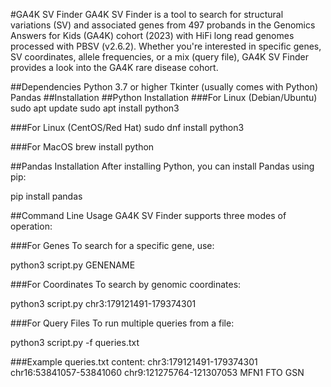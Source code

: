 #GA4K SV Finder
GA4K SV Finder is a tool to search for structural variations (SV) and associated genes from 497 probands in the Genomics Answers for Kids (GA4K) cohort (2023) with HiFi long read genomes processed with PBSV (v2.6.2). Whether you're interested in specific genes, SV coordinates, allele frequencies, or a mix (query file), GA4K SV Finder provides a look into the GA4K rare disease cohort.

##Dependencies
Python 3.7 or higher
Tkinter (usually comes with Python)
Pandas
##Installation
##Python Installation
###For Linux (Debian/Ubuntu)
sudo apt update
sudo apt install python3

###For Linux (CentOS/Red Hat)
sudo dnf install python3

###For MacOS
brew install python

##Pandas Installation
After installing Python, you can install Pandas using pip:

pip install pandas

##Command Line Usage
GA4K SV Finder supports three modes of operation:

###For Genes
To search for a specific gene, use:

python3 script.py GENENAME

###For Coordinates
To search by genomic coordinates:

python3 script.py chr3:179121491-179374301

###For Query Files
To run multiple queries from a file:

python3 script.py -f queries.txt

###Example queries.txt content:
chr3:179121491-179374301
chr16:53841057-53841060
chr9:121275764-121307053
MFN1
FTO
GSN
